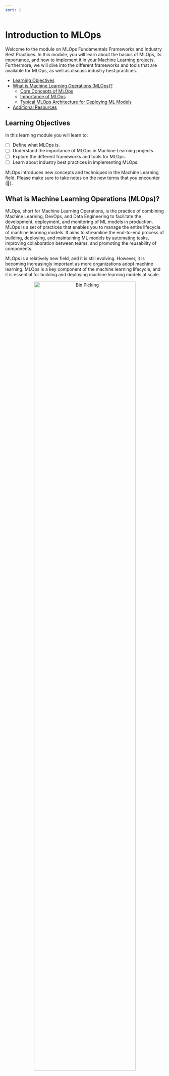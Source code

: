 ```yaml
---
sort: 1
---
```


# Introduction to MLOps

Welcome to the module on MLOps Fundamentals Frameworks and Industry Best Practices. In this module, you will learn about the basics of MLOps, its importance, and how to implement it in your Machine Learning projects. Furthermore, we will dive into the different frameworks and tools that are available for MLOps, as well as discuss industry best practices.

- [Learning Objectives](#learning-objectives)
- [What is Machine Learning Operations (MLOps)?](#what-is-machine-learning-operations-mlops)
  - [Core Concepts of MLOps](#core-concepts-of-mlops)
  - [Importance of MLOps](#importance-of-mlops)
  - [Typical MLOps Architecture for Deploying ML Models](#typical-mlops-architecture-for-deploying-ml-models)
- [Additional Resources](#additional-resources)


## Learning Objectives

In this learning module you will learn to:

- [ ] Define what MLOps is.
- [ ] Understand the importance of MLOps in Machine Learning projects.
- [ ] Explore the different frameworks and tools for MLOps.
- [ ] Learn about industry best practices in implementing MLOps.

MLOps introduces new concepts and techniques in the Machine Learning field. Please make sure to take notes on the new terms that you encounter (:bell:).

## What is Machine Learning Operations (MLOps)?

MLOps, short for Machine Learning Operations, is the practice of combining Machine Learning, DevOps, and Data Engineering to facilitate the development, deployment, and monitoring of ML models in production. MLOps is a set of practices that enables you to manage the entire lifecycle of machine learning models. It aims to streamline the end-to-end process of building, deploying, and maintaining ML models by automating tasks, improving collaboration between teams, and promoting the reusability of components.

MLOps is a relatively new field, and it is still evolving. However, it is becoming increasingly important as more organizations adopt machine learning. MLOps is a key component of the machine learning lifecycle, and it is essential for building and deploying machine learning models at scale.

<div style="text-align:center">
<img src="https://ml-ops.org/img/mlops-loop-en.jpg" alt="Bin Picking" width="80%"/>

*image from mlops.org* 
</div>

### Core Concepts of MLOps

1. **Continuous Integration (CI)**: The practice of regularly merging code changes from multiple contributors into a shared repository, allowing teams to detect and fix issues quickly.
2. **Continuous Delivery (CD)**: Ensuring that software is always in a releasable state by automatically building, testing, and deploying code changes.
3. **Continuous Training (CT)**: The process of continuously training and updating ML models with new data to maintain their performance.
4. **Continuous Monitoring (CM)**: The practice of tracking the performance of deployed ML models and identifying potential issues in real-time.
5. **Model Management**: Managing the lifecycle of ML models, including versioning, deployment, and monitoring.
6. **Reproducibility**: Ensuring that ML experiments and models can be reliably recreated by others with the same data, code, and environment.
7. **Experiment Tracking**: Logging and managing the results of ML experiments, including hyperparameters, metrics, and artifacts, such as trained models.
8. **Model Explainability**: Providing human-understandable explanations for the predictions made by ML models.
9. **Model Governance**: Establishing policies and procedures for the development, deployment, and monitoring of ML models to ensure their ethical and responsible use.

### Importance of MLOps

1. **Faster deployment**: MLOps allows you to deploy ML models more quickly and efficiently by automating the build, test, and deployment processes.
2. **Improved collaboration**: MLOps fosters collaboration between Data Scientists, Machine Learning Engineers, and DevOps teams, ensuring that ML models are built and deployed effectively.
3. **Model performance**: MLOps helps to maintain the performance of ML models by continuously training them with new data and monitoring their performance in production.
4. **Model reproducibility**: MLOps promotes reproducibility by ensuring that ML experiments and models can be reliably recreated with the same data, code, and environment.
5. **Model governance**: MLOps helps organizations establish policies and procedures for the development, deployment, and monitoring of ML models to ensure their ethical and responsible use.
6. **Reduced technical debt**: MLOps promotes best practices and standardization across the ML lifecycle, reducing the accumulation of technical debt and making it easier to maintain and scale ML projects.
7. **Increased trust in ML models**: MLOps enables organizations to better understand and explain the decisions made by their ML models, increasing trust in their predictions and fostering responsible AI adoption.

To better understand the importance of MLOps, watch the following video from Microsoft:

<div style="text-align:center">
<iframe width="560" height="315" src="https://www.youtube.com/embed/ZVWg18AXXuE" title="YouTube video player" frameborder="0" allow="accelerometer; autoplay; clipboard-write; encrypted-media; gyroscope; picture-in-picture; web-share" allowfullscreen></iframe>
</div>

These blog posts from MLOps.org, Neptune.ai, and Microsoft provide a good overview of MLOps read the first one and at least 1 of the last 2: 
- [ ] [MLOps Principles](https://ml-ops.org/content/mlops-principles) - If you decide to read nothing else read this!
- [ ] [MLOps: What It Is, Why It Matters, and How to Implement It - Neptune](https://neptune.ai/blog/mlops)
- [ ] [Machine learning operations - Microsoft](https://learn.microsoft.com/en-us/azure/cloud-adoption-framework/ready/azure-best-practices/ai-machine-learning-mlops)

Once you have watched the video and read the blog post/s, complete the one of the following courses to learn more about MLOps:

- [ ] [MLOps for Business](https://app.datacamp.com/learn/courses/mlops-for-business) on DataCamp
- [ ] [MLOps Essentials: Model Development and Integration](https://www.linkedin.com/learning/mlops-essentials-model-development-and-integration/getting-started-with-mlops?resume=false) on LinkedIn Learning

:pencil: Q1. What is MLOps? <br>
:pencil: Q2. What are the main components of MLOps? <br>
:pencil: Q3. List 3 MLOps Tools for experiment tracking.<br>

### Typical MLOps Architecture for Deploying ML Models

The system that you deliver at the end of this block will most likely look something like this:

<div style="text-align:center">
<img src="https://ml-ops.org/img/mlops-phasen.jpg" alt="Bin Picking" width="80%"/>

*image from mlops.org* 
</div>

Keep this diagram in the back of your mind while working through the knowledge modelss for this block and with planning and building your systems for deployment.

:+1: That's it for today! Enjoy your journey into the world of MLOps!

## Additional Resources

- [Google MLOps Whitepaper](./pdfs/practitioners_guide_to_mlops_whitepaper%20-%20GCP.pdf)
- [Microsoft MLOps Whitepaper](./pdfs/MLOps%20whitepaper%20-%20Azure.pdf)
- [MLOps for Dummies](./pdfs/mlops_for_dummies_databricks_special_edition.pdf)
- [The Big Book of MLOps](./pdfs/the-big-book-of-mlops-final-062722.pdf)
- [MLOps.org](https://ml-ops.org/) - This is a great resource for all things MLOps. It contains a list of MLOps tools, frameworks, and best practices.
- [Data Camp Course on Cloud Computing](
https://campus.datacamp.com/courses/understanding-cloud-computing/cloud-providers-and-case-studies?ex=4)


- [CRISP-ML](https://ml-ops.org/content/crisp-ml):
<div style="text-align:center">
<img src="https://ml-ops.org/img/mlops-stack.jpg" alt="Bin Picking" width="100%"/>
</div>






